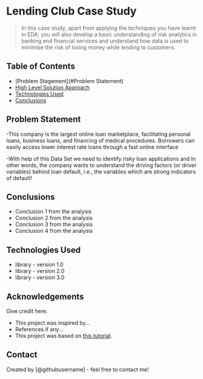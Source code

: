 # Lending Club Case Study
> In this case study, apart from applying the techniques you have learnt in EDA, you will also develop a basic understanding of risk analytics in banking and financial services and understand how data is used to minimise the risk of losing money while lending to customers.


## Table of Contents
* [Problem Stagement](#Problem Statement)
* [High Level Solution Approach](#High-Level-Solution-Approach)
* [Technologies Used](#technologies-used)
* [Conclusions](#conclusions)


<!-- You can include any other section that is pertinent to your problem -->

## Problem Statement
-This company is the largest online loan marketplace, facilitating personal loans, business loans, and financing of medical procedures. Borrowers can easily access lower interest rate loans through a fast online interface

-With help of this Data Set we need to identify risky loan applications and In other words, the company wants to understand the driving factors (or driver variables) behind loan default, i.e., the variables which are strong indicators of default!

## Conclusions
- Conclusion 1 from the analysis
- Conclusion 2 from the analysis
- Conclusion 3 from the analysis
- Conclusion 4 from the analysis

<!-- You don't have to answer all the questions - just the ones relevant to your project. -->


## Technologies Used
- library - version 1.0
- library - version 2.0
- library - version 3.0

<!-- As the libraries versions keep on changing, it is recommended to mention the version of library used in this project -->

## Acknowledgements
Give credit here.
- This project was inspired by...
- References if any...
- This project was based on [this tutorial](https://www.example.com).


## Contact
Created by [@githubusername] - feel free to contact me!


<!-- Optional -->
<!-- ## License -->
<!-- This project is open source and available under the [... License](). -->

<!-- You don't have to include all sections - just the one's relevant to your project -->
